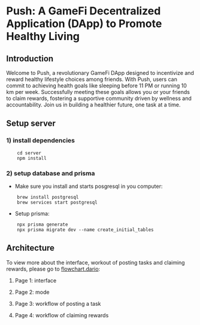 # Push: A GameFi Decentralized Application (DApp) to Promote Healthy Living

## Introduction

Welcome to Push, a revolutionary GameFi DApp designed to incentivize and reward healthy lifestyle choices among friends. With Push, users can commit to achieving health goals like sleeping before 11 PM or running 10 km per week. Successfully meeting these goals allows you or your friends to claim rewards, fostering a supportive community driven by wellness and accountability. Join us in building a healthier future, one task at a time.

## Setup server

### 1) install dependencies

```(shell)
    cd server
    npm install
```

### 2) setup database and prisma

- Make sure you install and starts posgresql in you computer:

```(shell)
    brew install postgresql
    brew services start postgresql
```

- Setup prisma:

```(shell)
    npx prisma generate
    npx prisma migrate dev --name create_initial_tables
```

## Architecture

To view more about the interface, workout of posting tasks and claiming rewards, please go to [flowchart.dario](./server/flowchart.drawio):

1. Page 1: interface

2. Page 2: mode

3. Page 3: workflow of posting a task

4. Page 4: workflow of claiming rewards
